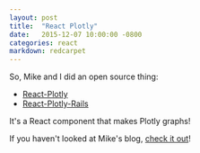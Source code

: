 ```yaml
---
layout: post
title:  "React Plotly"
date:   2015-12-07 10:00:00 -0800
categories: react
markdown: redcarpet
---
```

So, Mike and I did an open source thing: 

- [React-Plotly](https://www.npmjs.com/package/react-plotly)
- [React-Plotly-Rails](https://rubygems.org/gems/react-plotly-rails)

It's a React component that makes Plotly graphs!

If you haven't looked at Mike's blog, [check it out](http://imbadatcleverurls.blogspot.com)!
